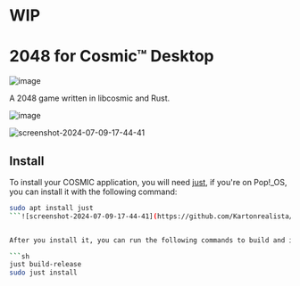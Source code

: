 # WIP

# 2048 for Cosmic™ Desktop

![image](https://github.com/Kartonrealista/cosmic-ext-2048/assets/63356574/c4a236a7-1765-4eb9-9197-a521325731dd)

A 2048 game written in libcosmic and Rust.

![image](https://github.com/Kartonrealista/cosmic-ext-2048/assets/63356574/227c2264-a4a3-4dba-be95-8089bd23bfcc)

![screenshot-2024-07-09-17-44-41](https://github.com/Kartonrealista/cosmic-ext-2048/assets/63356574/46571e38-c50d-442f-9523-16baecfdb0a9)


## Install

To install your COSMIC application, you will need [just](https://github.com/casey/just), if you're on Pop!\_OS, you can install it with the following command:

```sh
sudo apt install just
```![screenshot-2024-07-09-17-44-41](https://github.com/Kartonrealista/cosmic-ext-2048/assets/63356574/950f7622-b710-45e9-a5cc-0c879d4d0ad2)


After you install it, you can run the following commands to build and install your application:

```sh
just build-release
sudo just install
```
